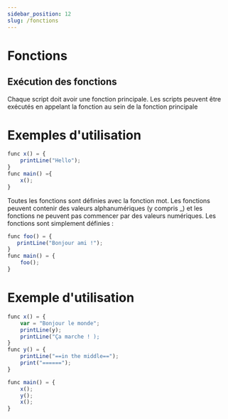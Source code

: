 ```yaml
---
sidebar_position: 12
slug: /fonctions
---
```


# Fonctions

## Exécution des fonctions

Chaque script doit avoir une fonction principale. Les scripts peuvent être exécutés en appelant la fonction au sein de la fonction principale

# Exemples d'utilisation

```jsx
func x() = {
    printLine("Hello");
}
func main() ={
    x();
}
```

Toutes les fonctions sont définies avec la fonction mot. Les fonctions peuvent contenir des valeurs alphanumériques (y compris \_) et les fonctions ne peuvent pas commencer par des valeurs numériques. Les fonctions sont simplement définies :

```jsx
func foo() = {
   printLine("Bonjour ami !");
}
func main() = {
    foo();
}
```

# Exemple d'utilisation

```jsx
func x() = {
    var = "Bonjour le monde";
    printLine(y);
    printLine("Ça marche ! );
}
func y() = {
    printLine("==in the middle==");
    print("======");
}

func main() = {
    x();
    y();
    x();
}
```
